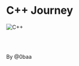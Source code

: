 # C++ Journey

![C++](https://upload.wikimedia.org/wikipedia/commons/1/18/ISO_C%2B%2B_Logo.svg "Hello")

<br> <br>

By @0baa
